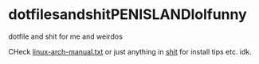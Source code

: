 # dotfilesandshitPENISLANDlolfunny
dotfile and shit for me and weirdos

CHeck [linux-arch-manual.txt](shit/linux-arch-manual.txt) or just anything in [shit](shit/) for install tips etc. idk.
